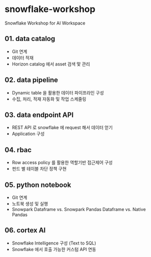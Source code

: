 # snowflake-workshop
Snowflake Workshop for AI Workspace

## 01. data catalog
- Git 연계 
- 데이터 적재
- Horizon catalog 에서 asset 검색 맟 관리

## 02. data pipeline
- Dynamic table 을 활용한 데이터 파이프라인 구성
- 수집, 처리, 적재 자동화 및 작업 스케줄링

## 03. data endpoint API
- REST API 로 snowflake 에 request 해서 데이터 얻기
- Application 구성

## 04. rbac
- Row access policy 를 활용한 역할기반 접근제어 구성
- 펀드 별 테이블 차단 정책 구현

## 05. python notebook 
- Git 연계
- 노트북 생성 및 실행
- Snowpark Dataframe vs. Snowpark Pandas Dataframe vs. Native Pandas

## 06. cortex AI
- Snowflake Intelligence 구성 (Text to SQL)
- Snowflake 에서 호출 가능한 커스텀 API 연동


